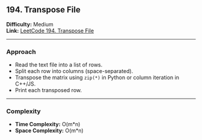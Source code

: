 ## 194. Transpose File

**Difficulty:** Medium  
**Link:** [LeetCode 194. Transpose File](https://leetcode.com/problems/transpose-file/)

---

### Approach
- Read the text file into a list of rows.
- Split each row into columns (space-separated).
- Transpose the matrix using `zip(*)` in Python or column iteration in C++/JS.
- Print each transposed row.

---

### Complexity
- **Time Complexity:** O(m*n)  
- **Space Complexity:** O(m*n)
